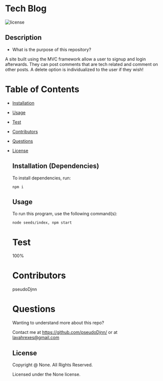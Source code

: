 # Tech Blog

![license](https://img.shields.io/badge/license-None-yellowgreen.svg)

## Description

- What is the purpose of this repository?<br/>

A site built using the MVC framework allow a user to signup and login afterwards. They can post comments that are tech related and comment on other posts. A delete option is individualized to the user if they wish!

# Table of Contents

- [Installation](#installation)
- [Usage](#usage)
- [Test](#test)
- [Contributors](#contributors)
- [Questions](#questions)
- [License](#license)

  ## Installation (Dependencies)

  To install dependencies, run:

  ```
  npm i
  ```

  ## Usage

  To run this program, use the following command(s):

  ```
  node seeds/index, npm start
  ```

  # Test

  100%

  # Contributors

  pseudoDjnn

  # Questions

  Wanting to understand more about this repo?

  Contact me at https://github.com/pseudoDjnn/ or at lavahrexes@gmail.com

  ## License

  Copyright @ None. All Rights Reserved.

  Licensed under the None license.
